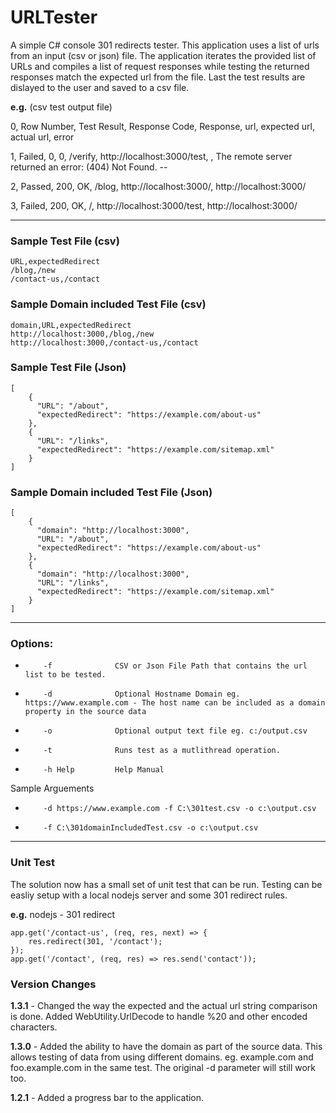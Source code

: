 # URLTester
A simple C# console 301 redirects tester. This application uses a list of urls from an input (csv or json) file.  The application iterates the provided list of URLs and compiles a list of request responses while testing the returned responses match the expected url from the file. Last the test results are dislayed to the user and saved to a csv file.

**e.g.** (csv test output file)

0, Row Number, Test Result, Response Code, Response, url, expected url, actual url, error

1, Failed, 0, 0, /verify, http://localhost:3000/test, , The remote server returned an error: (404) Not Found. -- 

2, Passed, 200, OK, /blog, http://localhost:3000/, http://localhost:3000/

3, Failed, 200, OK, /, http://localhost:3000/test, http://localhost:3000/

* * *

### Sample Test File (csv) 
```
URL,expectedRedirect  
/blog,/new  
/contact-us,/contact  
```

### Sample Domain included Test File (csv) 
```
domain,URL,expectedRedirect  
http://localhost:3000,/blog,/new  
http://localhost:3000,/contact-us,/contact  
```

### Sample Test File (Json) 
```
[
    {
      "URL": "/about",
      "expectedRedirect": "https://example.com/about-us"
    },
    {
      "URL": "/links",
      "expectedRedirect": "https://example.com/sitemap.xml"
    }
]
```

### Sample Domain included Test File (Json) 
```
[
    {
      "domain": "http://localhost:3000",
      "URL": "/about",
      "expectedRedirect": "https://example.com/about-us"
    },
    {
      "domain": "http://localhost:3000",	
      "URL": "/links",
      "expectedRedirect": "https://example.com/sitemap.xml"
    }
]
```

* * *

### Options:  
*         -f              CSV or Json File Path that contains the url list to be tested.  
*         -d              Optional Hostname Domain eg. https://www.example.com - The host name can be included as a domain property in the source data  
*         -o              Optional output text file eg. c:/output.csv  
*         -t              Runs test as a mutlithread operation.
*         -h Help         Help Manual
  
Sample Arguements  
*         -d https://www.example.com -f C:\301test.csv -o c:\output.csv  
*         -f C:\301domainIncludedTest.csv -o c:\output.csv  

* * *
### Unit Test
The solution now has a small set of unit test that can be run. Testing can be easliy setup with a local nodejs server and some 301 redirect rules. 

**e.g.** nodejs - 301 redirect
```
app.get('/contact-us', (req, res, next) => {
    res.redirect(301, '/contact');
});
app.get('/contact', (req, res) => res.send('contact'));
```

### Version Changes
**1.3.1** - Changed the way the expected and the actual url string comparison is done. Added WebUtility.UrlDecode to handle %20 and other encoded characters.

**1.3.0** - Added the ability to have the domain as part of the source data. This allows testing of data from using different domains. eg. example.com and foo.example.com in the same test. The original -d parameter will still work too.

**1.2.1** - Added a progress bar to the application.
